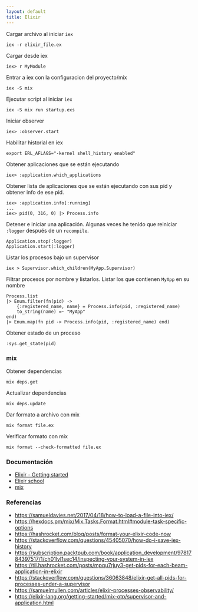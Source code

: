```yaml
---
layout: default
title: Elixir
---
```


Cargar archivo al iniciar `iex`

    iex -r elixir_file.ex

Cargar desde iex

    iex> r MyModule

Entrar a iex con la configuracion del proyecto/mix

    iex -S mix

Ejecutar script al iniciar `iex`

    iex -S mix run startup.exs

Iniciar observer

    iex> :observer.start

Habilitar historial en iex

    export ERL_AFLAGS="-kernel shell_history enabled"

Obtener aplicaciones que se están ejecutando

    iex> :application.which_applications

Obtener lista de aplicaciones que se están ejecutando con sus pid y obtener info de ese pid.

    iex> :application.info[:running]
    ...
    iex> pid(0, 316, 0) |> Process.info

Detener e iniciar una aplicación. Algunas veces he tenido que reiniciar `:logger` después de un `recompile`.

    Application.stop(:logger)
    Application.start(:logger)

Listar los procesos bajo un supervisor

    iex > Supervisor.which_children(MyApp.Supervisor)

Filtrar procesos por nombre y listarlos. Listar los que contienen `MyApp` en su nombre

    Process.list
    |> Enum.filter(fn(pid) ->
        {:registered_name, name} = Process.info(pid, :registered_name)
        to_string(name) =~ "MyApp"
    end)
    |> Enum.map(fn pid -> Process.info(pid, :registered_name) end)

Obtener estado de un proceso

    :sys.get_state(pid)

### mix

Obtener dependencias

    mix deps.get

Actualizar dependencias

    mix deps.update

Dar formato a archivo con mix

    mix format file.ex

Verificar formato con mix

    mix format --check-formatted file.ex

### Documentación

* [Elixir - Getting started][elixir-lang-doc]
* [Elixir school][elixirschool]
* [mix](https://hexdocs.pm/mix/Mix.html)

[elixir-lang-doc]: http://elixir-lang.org/getting-started/introduction.html
[elixirschool]: http://elixirschool.com/

### Referencias

* https://samueldavies.net/2017/04/18/how-to-load-a-file-into-iex/
* https://hexdocs.pm/mix/Mix.Tasks.Format.html#module-task-specific-options
* https://hashrocket.com/blog/posts/format-your-elixir-code-now
* https://stackoverflow.com/questions/45405070/how-do-i-save-iex-history
* https://subscription.packtpub.com/book/application_development/9781784397517/1/ch01lvl1sec14/inspecting-your-system-in-iex
* https://til.hashrocket.com/posts/mpqu7rjuy3-get-pids-for-each-beam-application-in-elixir
* https://stackoverflow.com/questions/36063848/elixir-get-all-pids-for-processes-under-a-supervisor
* https://samuelmullen.com/articles/elixir-processes-observability/
* https://elixir-lang.org/getting-started/mix-otp/supervisor-and-application.html
